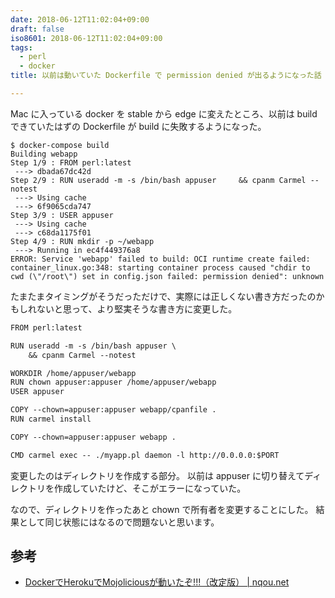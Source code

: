 ```yaml
---
date: 2018-06-12T11:02:04+09:00
draft: false
iso8601: 2018-06-12T11:02:04+09:00
tags:
  - perl
  - docker
title: 以前は動いていた Dockerfile で permission denied が出るようになった話

---
```


Mac に入っている docker を stable から edge に変えたところ、以前は build できていたはずの Dockerfile が build に失敗するようになった。

```shell
$ docker-compose build
Building webapp
Step 1/9 : FROM perl:latest
 ---> dbada67dc42d
Step 2/9 : RUN useradd -m -s /bin/bash appuser     && cpanm Carmel --notest
 ---> Using cache
 ---> 6f9065cda747
Step 3/9 : USER appuser
 ---> Using cache
 ---> c68da1175f01
Step 4/9 : RUN mkdir -p ~/webapp
 ---> Running in ec4f449376a8
ERROR: Service 'webapp' failed to build: OCI runtime create failed: container_linux.go:348: starting container process caused "chdir to cwd (\"/root\") set in config.json failed: permission denied": unknown
```

たまたまタイミングがそうだっただけで、実際には正しくない書き方だったのかもしれないと思って、より堅実そうな書き方に変更した。

```default Dockerfile
FROM perl:latest

RUN useradd -m -s /bin/bash appuser \
    && cpanm Carmel --notest

WORKDIR /home/appuser/webapp
RUN chown appuser:appuser /home/appuser/webapp
USER appuser

COPY --chown=appuser:appuser webapp/cpanfile .
RUN carmel install

COPY --chown=appuser:appuser webapp .

CMD carmel exec -- ./myapp.pl daemon -l http://0.0.0.0:$PORT
```

変更したのはディレクトリを作成する部分。
以前は appuser に切り替えてディレクトリを作成していたけど、そこがエラーになっていた。

なので、ディレクトリを作ったあと chown で所有者を変更することにした。
結果として同じ状態にはなるので問題ないと思います。

## 参考
- [DockerでHerokuでMojoliciousが動いたぞ!!!（改定版） | nqou.net](https://www.nqou.net/2017/12/13/103356/)
